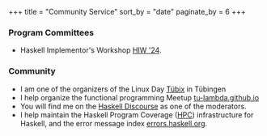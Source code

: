 +++
title = "Community Service"
sort_by = "date"
paginate_by = 6
+++

### Program Committees

- Haskell Implementor's Workshop [HIW '24](https://icfp24.sigplan.org/home/hiw-2024).

### Community

- I am one of the organizers of the Linux Day [Tübix](https://www.tuebix.org) in Tübingen
- I help organize the functional programming Meetup [tu-lambda.github.io](https://tu-lambda.github.io)
- You will find me on the [Haskell Discourse](https://discourse.haskell.org) as one of the moderators.
- I help maintain the Haskell Program Coverage ([HPC](https://gitlab.haskell.org/hpc)) infrastructure for Haskell, and the error message index [errors.haskell.org](https://errors.haskell.org).
